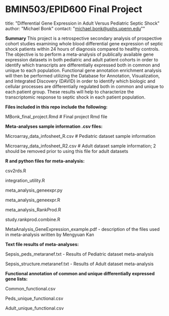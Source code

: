 # BMIN503/EPID600 Final Project

title: "Differential Gene Expression in Adult Versus Pediatric Septic Shock"
author: "Michael Bonk"
contact: "michael.bonk@uphs.upenn.edu""

**Summary**
This project is a retrospective secondary analysis of prospective cohort studies examining whole blood differential gene expression of septic shock patients within 24 hours of diagnosis compared to healthy controls. The objective is to perform a meta-analysis of publically available gene expression datasets in both pediatric and adult patient cohorts in order to identify which transcripts are differentially expressed both in common and unique to each population. Functional gene annotation enrichment analysis will then be performed utilizing the Database for Annotation, Visualization, and Integrated Discovery (DAVID) in order to identify which biologic and cellular processes are differentially regulated both in common and unique to each patient group. These results will help to characterize the transcriptomic response to septic shock in each patient population. 

**Files included in this repo include the following:**

MBonk_final_project.Rmd # Final project Rmd file

**Meta-analyses sample information .csv files:**

Microarray_data_infosheet_R.csv # Pediatric dataset sample information

Microarray_data_infosheet_R2.csv # Adult dataset sample information; 2 should be removed prior to using this file for adult datasets

**R and python files for meta-analysis:**

csv2rds.R

integration_utility.R

meta_analysis_geneexpr.py

meta_analysis_geneexpr.R

meta_analysis_RankProd.R

study.rankprod.combine.R

MetaAnalysis_GeneExpression_example.pdf - description of the files used in meta-analysis written by Mengyuan Kan

**Text file results of meta-analyses:**

Sepsis_peds_metaranef.txt - Results of Pediatric dataset meta-analysis

Sepsis_structure.metaranef.txt - Results of Adult dataset meta-analysis

**Functional annotation of common and unique differentially expressed gene lists:**

Common_functional.csv

Peds_unique_functional.csv

Adult_unique_functional.csv



